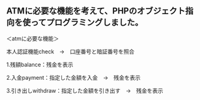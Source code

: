 ## ATMに必要な機能を考えて、PHPのオブジェクト指向を使ってプログラミングしました。

＜atmに必要な機能＞

本人認証機能check　→　口座番号と暗証番号を照合

1.残額balance：残金を表示

2.入金payment：指定した金額を入金　→　残金を表示

3.引き出しwithdraw：指定した金額を引き出す　→　残金を表示
